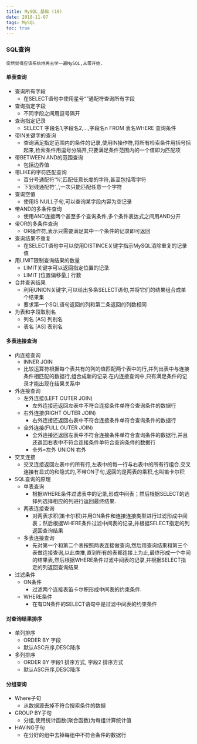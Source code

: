 ```yaml
---
title: MySQL_基础 (19)
date: 2018-11-07
tags: MySQL
toc: true
---
```


### SQL查询
    突然觉得应该系统地再去学一遍MySQL,从零开始.

<!-- more -->

#### 单表查询
- 查询所有字段
    * 在SELECT语句中使用星号“”通配符查询所有字段
- 查询指定字段
    * 不同字段之间用逗号隔开
- 查询指定记录
    * SELECT 字段名1,字段名2,…,字段名n FROM 表名WHERE 查询条件
- 带IN关键字的查询
    * 查询满足指定范围内的条件的记录,使用IN操作符,将所有检索条件用括号括起来,检索条件用逗号分隔开,只要满足条件范围内的一个值即为匹配项
- 带BETWEEN AND的范围查询
    * 包括边界值
- 带LIKE的字符匹配查询
    * 百分号通配符‘%’,匹配任意长度的字符,甚至包括零字符
    * 下划线通配符‘_’,一次只能匹配任意一个字符
- 查询空值
    * 使用IS NULL子句,可以查询某字段内容为空记录
- 带AND的多条件查询
    * 使用AND连接两个甚至多个查询条件,多个条件表达式之间用AND分开
- 带OR的多条件查询
    * OR操作符,表示只需要满足其中一个条件的记录即可返回
- 查询结果不重复
    * 在SELECT语句中可以使用DISTINCE关键字指示MySQL消除重复的记录值
- 用LIMIT限制查询结果的数量
    * LIMIT关键字可以返回指定位置的记录.
    * LIMIT [位置偏移量,] 行数
- 合并查询结果
    * 利用UNION关键字,可以给出多条SELECT语句,并将它们的结果组合成单个结果集
    * 要求第一个SQL语句返回的列和第二条返回的列数相同
- 为表和字段取别名
    * 列名 [AS] 列别名
    * 表名 [AS] 表别名

#### 多表连接查询
- 内连接查询
    * INNER JOIN
    * 比较运算符根据每个表共有的列的值匹配两个表中的行,并列出表中与连接条件相匹配的数据行,组合成新的记录.在内连接查询中,只有满足条件的记录才能出现在结果关系中
- 外连接查询
    * 左外连接(LEFT OUTER JOIN)
        * 左外连接还返回左表中不符合连接条件单符合查询条件的数据行
    * 右外连接(RIGHT OUTER JOIN)
        * 右外连接还返回右表中不符合连接条件单符合查询条件的数据行
    * 全外连接(FULL OUTER JOIN)
        * 全外连接还返回左表中不符合连接条件单符合查询条件的数据行,并且还返回右表中不符合连接条件单符合查询条件的数据行
        * 全外=左外 UNION 右外
- 交叉连接
    * 交叉连接返回左表中的所有行,左表中的每一行与右表中的所有行组合.交叉连接有显式的和隐式的,不带ON子句,返回的是两表的乘积,也叫笛卡尔积
- SQL查询的原理
    * 单表查询
        * 根据WHERE条件过滤表中的记录,形成中间表；然后根据SELECT的选择列选择相应的列进行返回最终结果.
    * 两表连接查询
        * 对两表求积(笛卡尔积)并用ON条件和连接连接类型进行过滤形成中间表；然后根据WHERE条件过滤中间表的记录,并根据SELECT指定的列返回查询结果
    * 多表连接查询
        * 先对第一个和第二个表按照两表连接做查询,然后用查询结果和第三个表做连接查询,以此类推,直到所有的表都连接上为止,最终形成一个中间的结果表,然后根据WHERE条件过滤中间表的记录,并根据SELECT指定的列返回查询结果
- 过滤条件
    * ON条件
        * 过滤两个连接表笛卡尔积形成中间表的约束条件.
    * WHERE条件
        * 在有ON条件的SELECT语句中是过滤中间表的约束条件

#### 对查询结果排序
- 单列排序
    * ORDER BY 字段
    * 默认ASC升序,DESC降序
- 多列排序
    * ORDER BY 字段1 排序方式, 字段2 排序方式
    * 默认ASC升序,DESC降序

#### 分组查询
- Where子句
    * 从数据源去掉不符合搜索条件的数据
- GROUP BY子句
    * 分组,使用统计函数(聚合函数)为每组计算统计值
- HAVING子句
    * 在分好的组中去掉每组中不符合条件的数据行

